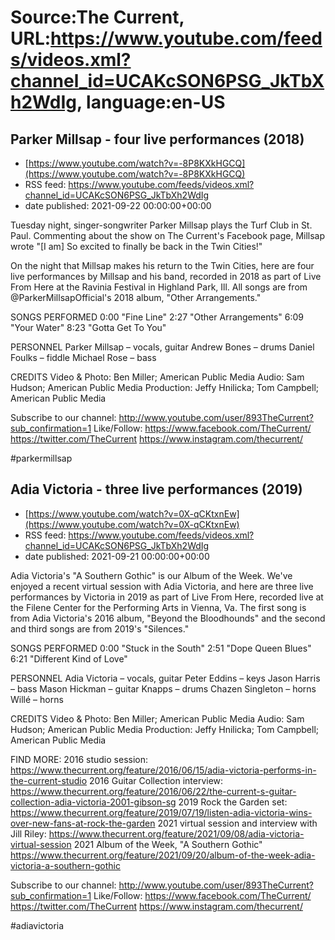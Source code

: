 # Source:The Current, URL:https://www.youtube.com/feeds/videos.xml?channel_id=UCAKcSON6PSG_JkTbXh2WdIg, language:en-US

## Parker Millsap - four live performances (2018)
 - [https://www.youtube.com/watch?v=-8P8KXkHGCQ](https://www.youtube.com/watch?v=-8P8KXkHGCQ)
 - RSS feed: https://www.youtube.com/feeds/videos.xml?channel_id=UCAKcSON6PSG_JkTbXh2WdIg
 - date published: 2021-09-22 00:00:00+00:00

Tuesday night, singer-songwriter Parker Millsap plays the Turf Club in St. Paul. Commenting about the show on The Current's Facebook page, Millsap wrote "[I am] So excited to finally be back in the Twin Cities!"

On the night that Millsap makes his return to the Twin Cities, here are four live performances by Millsap and his band, recorded in 2018 as part of Live From Here at the Ravinia Festival in Highland Park, Ill. All songs are from @ParkerMillsapOfficial's 2018 album, "Other Arrangements."

SONGS PERFORMED
0:00 "Fine Line"
2:27 "Other Arrangements"
6:09 "Your Water"
8:23 "Gotta Get To You"

PERSONNEL
Parker Millsap – vocals, guitar
Andrew Bones – drums
Daniel Foulks – fiddle
Michael Rose – bass

CREDITS
Video & Photo: Ben Miller; American Public Media
Audio: Sam Hudson; American Public Media
Production: Jeffy Hnilicka; Tom Campbell; American Public Media

Subscribe to our channel:
http://www.youtube.com/user/893TheCurrent?sub_confirmation=1
Like/Follow:
https://www.facebook.com/TheCurrent/
https://twitter.com/TheCurrent
https://www.instagram.com/thecurrent/

#parkermillsap

## Adia Victoria - three live performances (2019)
 - [https://www.youtube.com/watch?v=0X-qCKtxnEw](https://www.youtube.com/watch?v=0X-qCKtxnEw)
 - RSS feed: https://www.youtube.com/feeds/videos.xml?channel_id=UCAKcSON6PSG_JkTbXh2WdIg
 - date published: 2021-09-21 00:00:00+00:00

Adia Victoria's "A Southern Gothic" is our Album of the Week. We've enjoyed a recent virtual session with Adia Victoria, and here are three live performances by Victoria in 2019 as part of Live From Here, recorded live at the Filene Center for the Performing Arts in Vienna, Va. The first song is from Adia Victoria's 2016 album, "Beyond the Bloodhounds" and the second and third songs are from 2019's "Silences."

SONGS PERFORMED
0:00 "Stuck in the South"
2:51 "Dope Queen Blues"
6:21 "Different Kind of Love"

PERSONNEL
Adia Victoria – vocals, guitar
Peter Eddins – keys
Jason Harris – bass
Mason Hickman – guitar
Knapps – drums
Chazen Singleton – horns
Willé – horns

CREDITS
Video & Photo: Ben Miller; American Public Media
Audio: Sam Hudson; American Public Media
Production: Jeffy Hnilicka; Tom Campbell; American Public Media

FIND MORE:
2016 studio session: https://www.thecurrent.org/feature/2016/06/15/adia-victoria-performs-in-the-current-studio
2016 Guitar Collection interview: https://www.thecurrent.org/feature/2016/06/22/the-current-s-guitar-collection-adia-victoria-2001-gibson-sg
2019 Rock the Garden set:
https://www.thecurrent.org/feature/2019/07/19/listen-adia-victoria-wins-over-new-fans-at-rock-the-garden
2021 virtual session and interview with Jill Riley:
https://www.thecurrent.org/feature/2021/09/08/adia-victoria-virtual-session
2021 Album of the Week, "A Southern Gothic"
https://www.thecurrent.org/feature/2021/09/20/album-of-the-week-adia-victoria-a-southern-gothic

Subscribe to our channel:
http://www.youtube.com/user/893TheCurrent?sub_confirmation=1
Like/Follow:
https://www.facebook.com/TheCurrent/
https://twitter.com/TheCurrent
https://www.instagram.com/thecurrent/

#adiavictoria

